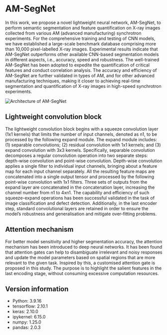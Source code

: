 # AM-SegNet
In this work, we propose a novel lightweight neural network, AM-SegNet, to perform semantic segmentation and feature quantification on X-ray images collected from various AM (advanced manufacturing) synchrotron experiments. For the comprehensive training and testing of CNN models, we have established a large-scale benchmark database comprising more than 10,000 pixel-labelled X-ray images. Experimental results indicate that AM-SegNet outperforms other available CNN-based segmentation models in different aspects, i.e., accuracy, speed and robustness. The well-trained AM-SegNet has been adopted to expedite the quantification of critical features and conduct correlation analysis. The accuracy and efficiency of AM-SegNet are further validated in types of AM, and for other advanced manufacturing techniques, making it closer to achieving real-time segmentation and quantification of X-ray images in high-speed synchrotron experiments.

![Architecture of AM-SegNet](https://github.com/UCL-MSMaH/AM-SegNet/assets/153642361/01e44505-ef6d-4f7d-8706-9be3b7fe5667)

## Lightweight convolution block 
The lightweight convolution block begins with a squeeze convolution layer (1x1 kernels) that limits the number of input channels, denoted as n1, to be processed by the following expand module. The expand module includes: (1) separable convolutions; (2) residual convolution with 1x1 kernels; and (3) expand convolution with 3x3 kernels. Specifically, separable convolution decomposes a regular convolution operation into two separate steps: depth-wise convolution and point-wise convolution. Depth-wise convolution applies a single filter to individual input channels, bringing about a feature map for each input channel separately. All the resulting feature maps are concatenated into a single output tensor and processed by the following point-wise convolution with 1x1 filters. Three sets of outputs from the expand layer are concatenated in the concatenation layer, increasing the channel number from n1 to 4xn1. The capability and efficiency of such squeeze-expand operations has been successful validated in the task of image classification and defect detection. Additionally, in the last encoder step, standard convolutional layers are retained in order to ensure the model’s robustness and generalisation and mitigate over-fitting problems. 

## Attention mechanism
For better model sensitivity and higher segmentation accuracy, the attention mechanism has been introduced to deep neural networks. It has been found that attention gates can help to disambiguate irrelevant and noisy responses and update the model parameters based on spatial regions that are more relevant to the given task. Inspired by this, a customised attention gate is proposed in this study. The purpose is to highlight the salient features in the last encoding stage, without consuming excessive computation resources. 

## Version information
- Python: 3.9.16
- tensorflow: 2.10.1
- keras: 2.10.0
- ipykernel: 6.15.0
- numpy: 1.25.0
- pandas: 2.0.3
